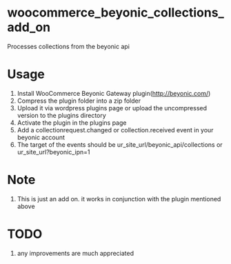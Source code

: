 # woocommerce_beyonic_collections_add_on
Processes collections from the beyonic api
# Usage
1. Install WooCommerce Beyonic Gateway plugin(http://beyonic.com/)
2. Compress the plugin folder into a zip folder
3. Upload it via wordpress plugins page or upload the uncompressed version to the plugins directory
4. Activate the plugin in the plugins page
5. Add a collectionrequest.changed or collection.received event in your beyonic account
6. The target of the events should be ur_site_url/beyonic_api/collections or ur_site_url?beyonic_ipn=1

# Note
1. This is just an add on. it works in conjunction with the plugin mentioned above

# TODO
1. any improvements are much appreciated



